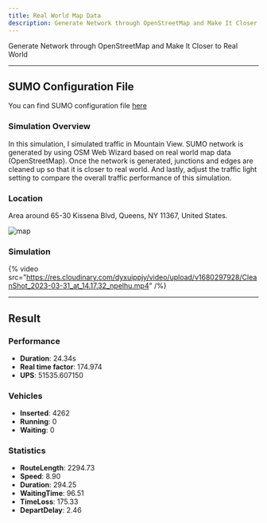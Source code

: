 ```yaml
---
title: Real World Map Data
description: Generate Network through OpenStreetMap and Make It Closer to Real World
---
```


Generate Network through OpenStreetMap and Make It Closer to Real World

---

## SUMO Configuration File

You can find SUMO configuration file [here](https://github.com)

### Simulation Overview 

In this simulation, I simulated traffic in Mountain View. SUMO network is generated by using OSM Web Wizard based on real world map data (OpenStreetMap).
Once the network is generated, junctions and edges are cleaned up so that it is closer to real world. 
And lastly, adjust the traffic light setting to compare the overall traffic performance of this simulation.


### Location

Area around 65-30 Kissena Blvd, Queens, NY 11367, United States.

![map](https://res.cloudinary.com/dyxuippjy/image/upload/v1680298267/57ad8f91-1337-4ad4-8760-af5396dcc77e_lkxa0g.jpg)

### Simulation

{% video src="https://res.cloudinary.com/dyxuippjy/video/upload/v1680297928/CleanShot_2023-03-31_at_14.17.32_npelhu.mp4" /%}


---

## Result

### Performance

 - **Duration**: 24.34s
 - **Real time factor**: 174.974
 - **UPS**: 51535.607150


### Vehicles
 - **Inserted**: 4262
 - **Running**: 0
 - **Waiting**: 0

### Statistics
 - **RouteLength**: 2294.73
 - **Speed**: 8.90
 - **Duration**: 294.25
 - **WaitingTime**: 96.51
 - **TimeLoss**: 175.33
 - **DepartDelay**: 2.46
